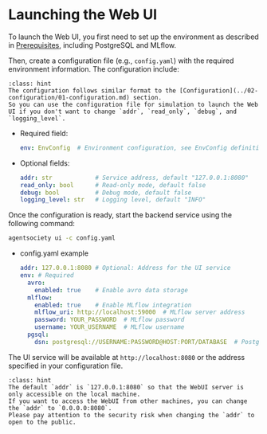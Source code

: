 # Launching the Web UI

To launch the Web UI, you first need to set up the environment as described in [Prerequisites](../01-quick-start/01-prerequisites.md), including PostgreSQL and MLflow.

Then, create a configuration file (e.g., `config.yaml`) with the required environment information. The configuration include:

```{admonition} Hint
:class: hint
The configuration follows similar format to the [Configuration](../02-configuration/01-configuration.md) section.
So you can use the configuration file for simulation to launch the Web UI if you don't want to change `addr`, `read_only`, `debug`, and `logging_level`.
```

- Required field:
  ```yaml
  env: EnvConfig  # Environment configuration, see EnvConfig definition in `agentsociety/configs/env.py`
  ```

- Optional fields:
  ```yaml
  addr: str            # Service address, default "127.0.0.1:8080"
  read_only: bool      # Read-only mode, default false
  debug: bool          # Debug mode, default false
  logging_level: str   # Logging level, default "INFO"
  ```

Once the configuration is ready, start the backend service using the following command:

 ```bash
 agentsociety ui -c config.yaml
 ```

- config.yaml example
    ```yaml
    addr: 127.0.0.1:8080 # Optional: Address for the UI service
    env: # Required
      avro:
        enabled: true    # Enable avro data storage
      mlflow:
        enabled: true    # Enable MLflow integration
        mlflow_uri: http://localhost:59000  # MLflow server address
        password: YOUR_PASSWORD  # MLflow password
        username: YOUR_USERNAME  # MLflow username
      pgsql:
        dsn: postgresql://USERNAME:PASSWORD@HOST:PORT/DATABASE  # PostgreSQL connection string
    ```

The UI service will be available at `http://localhost:8080` or the address specified in your configuration file.

```{admonition} Hint
:class: hint
The default `addr` is `127.0.0.1:8080` so that the WebUI server is only accessible on the local machine.
If you want to access the WebUI from other machines, you can change the `addr` to `0.0.0.0:8080`.
Please pay attention to the security risk when changing the `addr` to open to the public.
```